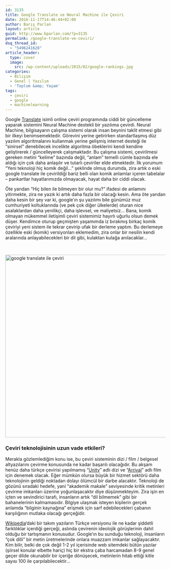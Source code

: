 ```yaml
---
id: 3135
title: Google Translate ve Neural Machine ile Çeviri
date: 2016-11-17T14:46:44+02:00
author: Barış Parlan
layout: article
guid: http://www.bparlan.com/?p=3135
permalink: /google-translate-ve-ceviri/
dsq_thread_id:
  - "5496241628"
article_header:
  type: cover
  image:
    src: /wp-content/uploads/2015/02/google-rankings.jpg
categories:
  - Bilişim
  - Genel | Yazılım
  - 'Toplum &amp; Yaşam'
tags:
  - çeviri
  - google
  - machinelearning
---
```


Google [Translate](https://translate.google.com/) isimli online çeviri programında ciddi bir güncelleme yaparak sistemini Neural Machine destekli bir yazılıma çevirdi. Neural Machine, bilgisayarın çalışma sistemi olarak insan beynini taklit etmesi gibi bir ilkeyi benimsemektedir. Görevini yerine getirirken standartlaşmış düz yazılım algoritmalarını kullanmak yerine gelişmiş internet desteği ile &#8220;sinirsel&#8221; denebilecek incelikte algoritma öbeklerini kendi kendine geliştirerek / güncelleyerek çalışmaktadır. Bu çalışma sistemi, çevirilmesi gereken metini &#8220;kelime&#8221; bazında değil, &#8220;anlam&#8221; temelli cümle bazında ele aldığı için çok daha anlaşılır ve tutarlı çeviriler elde etmektedir. İlk yorumum &#8220;Yeni teknoloji hiç komik değil&#8230;&#8221; şeklinde olmuş durumda, zira artık o eski google translate ile çevirildiği bariz belli olan komik anlamlar içeren tabelalar &#8211; pankartlar hayatlarımızda olmayacak, hayat daha bir ciddi olacak.

Öte yandan &#8220;Hiç bilen ile bilmeyen bir olur mu?&#8221; ifadesi de anlamını yitirmekte, zira ne yazık ki artık daha fazla bir olacağı kesin. Ama öte yandan daha kesin bir şey var ki, google&#8217;ın şu yazılımı bile günümüz muz cumhuriyeti koltuklarında (ve pek çok diğer ülkelerde) oturan nice asalaklardan daha yenilikçi, daha işlevsel, ve maliyetsiz&#8230; Bana, komik olmayan mükemmel iletişimli çeviri sistemimiz hayırlı uğurlu olsun demek düşer. Kendimce oturup geçmişten yaşamımda iz bırakmış birkaç komik çeviriyi yeni sistem ile tekrar çevirip ufak bir derleme yaptım. Bu derlemeye özellikle eski (komik) versiyonları eklemedim, zira onlar bir nesilin kendi aralarında anlayabilecekleri bir dil gibi, kulaktan kulağa anılacaklar&#8230;

&nbsp;

<img class="aligncenter wp-image-3136 size-full" src="https://i1.wp.com/www.bparlan.com/wp-content/uploads/2016/11/hic-komik-değil.jpg?resize=730%2C573" alt="google translate ile çeviri" width="730" height="573" srcset="https://i1.wp.com/www.bparlan.com/wp-content/uploads/2016/11/hic-komik-değil.jpg?w=730 730w, https://i1.wp.com/www.bparlan.com/wp-content/uploads/2016/11/hic-komik-değil.jpg?resize=300%2C235 300w, https://i1.wp.com/www.bparlan.com/wp-content/uploads/2016/11/hic-komik-değil.jpg?resize=637%2C500 637w" sizes="(max-width: 730px) 100vw, 730px" data-recalc-dims="1" /> 

### Çeviri teknolojisinin uzun vade etkileri?

Merakla gözlemlediğim konu ise, bu çeviri sisteminin dizi / film / belgesel altyazılarını çevirme konusunda ne kadar başarılı olacağıdır. Bu akşam henüz daha türkçe çevirisi yapılmamış &#8220;[Unity](http://www.imdb.com/title/tt2049636/)&#8221; adlı dizi ve &#8220;[Arrival](http://www.imdb.com/title/tt2543164/)&#8221; adlı film için denemek olacak. Eğer mümkün olursa büyük bir hizmet sektörü daha teknolojinin geldiği noktadan dolayı ölümcül bir darbe alacaktır. Teknoloji de gözünü sıradaki hedefe, yani &#8220;akademik makale&#8221; seviyesinde kritik metinleri çevirme imkanları üzerine yoğunlaşacaktır diye düşünmekteyim. Zira işin en içten ve sevindirici tarafı, insanların artık &#8220;dil bilmemek&#8221; gibi bir bahanelerinin kalmamasıdır. Bilgiye ulaşmak isteyen kişilerin gerçek anlamda &#8220;bilginin kaynağına&#8221; erişmek için sarf edebilecekleri çabanın karşılığının mutlaka olacağı gerçeğidir.

[Wikipedia](https://www.wikipedia.org/)&#8216;daki bir takım yazıların Türkçe versiyonu ile ne kadar şiddetli farklılıklar içerdiği gerçeği, aslında çevirenin ideolojik görüşlerinin dahil olduğu bir tartışmanın konusudur. Google&#8217;ın bu sunduğu teknoloji, insanların &#8220;çok dilli&#8221; bir metin üretmelerinde onlara muazzam imkanlar sağlayacaktır. Kim bilir, belki de çok değil 1-2 yıl içerisinde web sitemdeki bütün yazılar (şiirsel konular elbette hariç) hiç bir ekstra çaba harcamadan 8-9 genel geçer dilde okunabilir bir içeriğe dönüşecek, metinlerin hitab ettiği kitle sayısı 100 ile çarpılabilecektir&#8230;

&nbsp;

